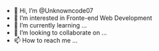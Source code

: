 - 👋 Hi, I’m @Unknowncode07
- 👀 I’m interested in  Fronte-end Web Development
- 🌱 I’m currently learning ...
- 💞️ I’m looking to collaborate on ...
- 📫 How to reach me ...

<!---
Unknowncode07/Unknowncode07 is a ✨ special ✨ repository because its `README.md` (this file) appears on your GitHub profile.
You can click the Preview link to take a look at your changes.
--->
